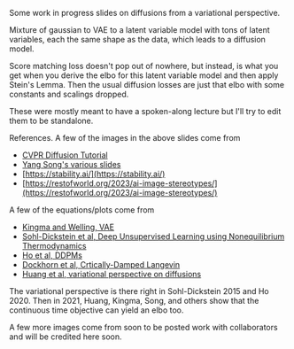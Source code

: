 Some work in progress slides on diffusions from a variational perspective.

Mixture of gaussian to VAE to a latent variable model with tons of latent variables, each the same shape as the data, which leads to a diffusion model.

Score matching loss doesn't pop out of nowhere, but instead, is what you get when you derive the elbo for this latent variable model and then apply Stein's Lemma. Then the usual diffusion losses are just that elbo with some constants and scalings dropped.

These were mostly meant to have a spoken-along lecture but I'll try to edit them to be standalone.

References. A few of the images in the above slides come from

- [CVPR Diffusion Tutorial](https://cvpr2023-tutorial-diffusion-models.github.io/)
- [Yang Song's various slides](https://yang-song.net/blog/2021/score/)
- [https://stability.ai/](https://stability.ai/)
- [https://restofworld.org/2023/ai-image-stereotypes/](https://restofworld.org/2023/ai-image-stereotypes/)

A few of the equations/plots come from 

- [Kingma and Welling, VAE](https://arxiv.org/abs/1312.6114)
- [Sohl-Dickstein et al, Deep Unsupervised Learning using Nonequilibrium Thermodynamics](https://arxiv.org/abs/1503.03585)
- [Ho et al, DDPMs](https://arxiv.org/abs/2006.11239)
- [Dockhorn et al, Crtically-Damped Langevin](https://arxiv.org/abs/2112.07068)
- [Huang et al, variational perspective on diffusions](https://arxiv.org/abs/2106.02808)

The variational perspective is there right in Sohl-Dickstein 2015 and Ho 2020. Then in 2021, Huang, Kingma, Song, and others show that the continuous time objective can yield an elbo too.

A few more images come from soon to be posted work with collaborators and will be credited here soon.



